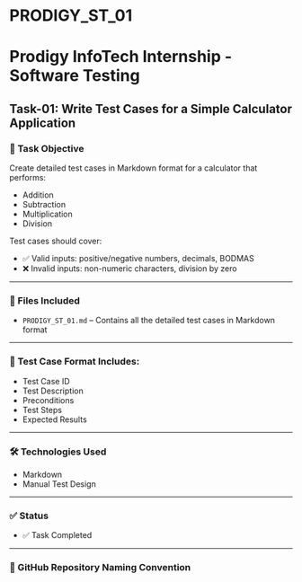 # PRODIGY_ST_01
# Prodigy InfoTech Internship - Software Testing

## Task-01: Write Test Cases for a Simple Calculator Application

### 📝 Task Objective
Create detailed test cases in Markdown format for a calculator that performs:
- Addition
- Subtraction
- Multiplication
- Division

Test cases should cover:
- ✅ Valid inputs: positive/negative numbers, decimals, BODMAS
- ❌ Invalid inputs: non-numeric characters, division by zero

---

### 📁 Files Included
- `PRODIGY_ST_01.md` – Contains all the detailed test cases in Markdown format

---

### 📌 Test Case Format Includes:
- Test Case ID  
- Test Description  
- Preconditions  
- Test Steps  
- Expected Results  

---

### 🛠 Technologies Used
- Markdown
- Manual Test Design

---

### ✅ Status
- ✅ Task Completed

---

### 🔗 GitHub Repository Naming Convention
